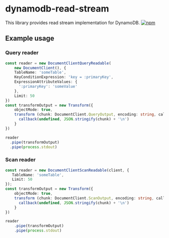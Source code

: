 # dynamodb-read-stream
This library provides read stream implementation for DynamoDB.
[![npm](https://img.shields.io/npm/v/dynamodb-read-stream.svg?style=flat-square)](https://www.npmjs.com/package/dynamodb-read-stream)

## Example usage

### Query reader
```typescript 
const reader = new DocumentClientQueryReadable(
    new DocumentClient(), {
    TableName: 'someTable',
    KeyConditionExpression: 'key = :primaryKey',
    ExpressionAttributeValues: {
      ':primaryKey': 'someValue'
    },
    Limit: 50
})
const transformOutput = new Transform({
    objectMode: true,
    transform (chunk: DocumentClient.QueryOutput, encoding: string, callback: (error?: Error, data?: any) => void): void {
      callback(undefined, JSON.stringify(chunk) + '\n')
    }
})

reader
  .pipe(transformOutput)
  .pipe(process.stdout)
```

### Scan reader
```typescript 
const reader = new DocumentClientScanReadable(client, {
   TableName: 'someTable',
   Limit: 50
});
const transformOutput = new Transform({
    objectMode: true,
    transform (chunk: DocumentClient.ScanOutput, encoding: string, callback: (error?: Error, data?: any) => void): void {
      callback(undefined, JSON.stringify(chunk) + '\n')
    }
})

reader
    .pipe(transformOutput)
    .pipe(process.stdout)
```
